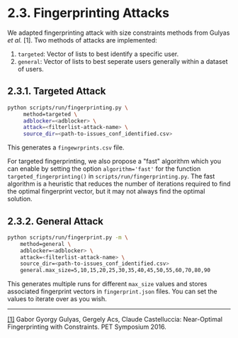 # 2.3. Fingerprinting Attacks

We adapted fingerprinting attack with size constraints methods from Gulyas *et al.* [1]. Two methods of attacks are implemented:
1. `targeted`: Vector of lists to best identify a specific user.
2. `general`: Vector of lists to best seperate users generally within a dataset of users.

## 2.3.1. Targeted Attack
```bash
python scripts/run/fingerprinting.py \
     method=targeted \ 
     adblocker=<adblocker> \
     attack=<filterlist-attack-name> \
     source_dir=<path-to-issues_conf_identified.csv>
```

This generates a `fingewrprints.csv` file.

For targeted fingerprinting, we also propose a "fast" algorithm which you can enable by setting the option `algorithm='fast'` for the function `targeted_fingerprinting()` in `scripts/run/fingerprinting.py`. The fast algorithm is a heuristic that reduces the number of iterations required to find the optimal fingerprint vector, but it may not always find the optimal solution.

## 2.3.2. General Attack
```bash
python scripts/run/fingerprint.py -m \
    method=general \
    adblocker=<adblocker> \
    attack=<filterlist-attack-name> \
    source_dir=<path-to-issues_conf_identified.csv>
    general.max_size=5,10,15,20,25,30,35,40,45,50,55,60,70,80,90
```

This generates multiple runs for different `max_size` values and stores associated fingerprint vectors in `fingerprint.json` files. You can set the values to iterate over as you wish.

---
[[1]](https://petsymposium.org/popets/2016/popets-2016-0051.php) Gabor Gyorgy Gulyas, Gergely Acs, Claude Castelluccia: Near-Optimal Fingerprinting with Constraints. PET Symposium 2016. 